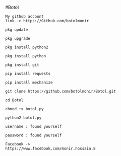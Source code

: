 #Botol


~~~~
My github account
link -> https://Github.com/botolmonir
~~~~
~~~
pkg update
~~~
~~~
pkg upgrade
~~~
~~~
pkg install python2
~~~
~~~
pkg install python
~~~
~~~
pkg install git
~~~
~~~
pip install requests
~~~
~~~
pip install mechanize
~~~
~~~
git clone https://github.com/botolmonir/Botol.git
~~~
~~~
cd Botol
~~~
~~~
chmod +x botol.py
~~~
~~~
python2 botol.py
~~~
~~~~~
username : found yourself

password : found yourself
~~~~~
~~~~
Facebook ->
https://www.facebook.com/monir.hossain.8
~~~~


